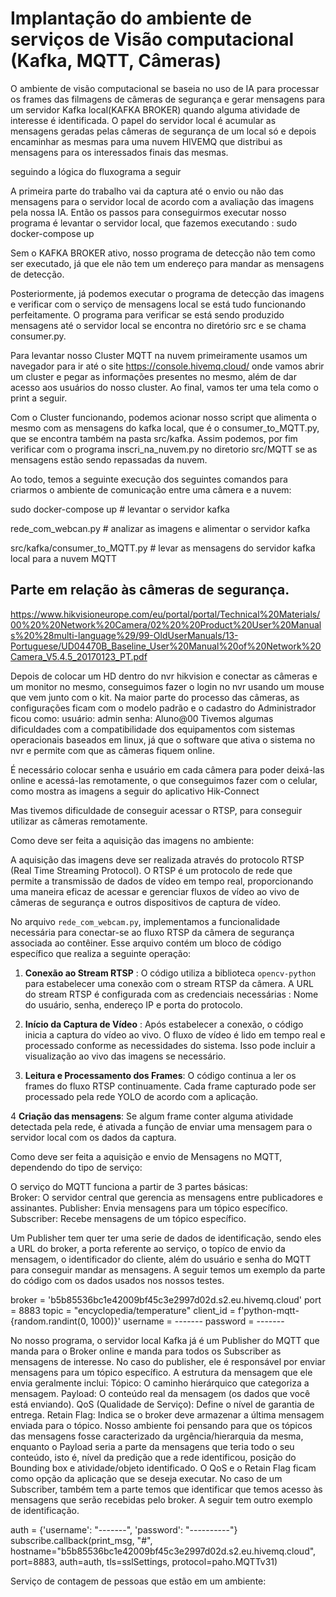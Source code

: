 # Implantação do ambiente de serviços de Visão computacional (Kafka, MQTT, Câmeras)





O ambiente de visão computacional se baseia no uso de IA para processar os frames das filmagens de câmeras de segurança e gerar mensagens para um servidor Kafka local(KAFKA BROKER) quando alguma atividade de interesse é identificada. O papel do servidor local é acumular as mensagens geradas pelas câmeras de segurança de um local só e depois encaminhar as mesmas para uma nuvem HIVEMQ que distribui as mensagens para os interessados finais das mesmas. 

seguindo a lógica do fluxograma a seguir 







A primeira parte do trabalho vai da captura até o envio ou não das mensagens para o servidor local de acordo com a avaliação das imagens pela nossa IA. Então os passos para conseguirmos executar nosso programa é levantar o servidor local, que fazemos executando :
sudo docker-compose up

Sem o KAFKA BROKER ativo, nosso programa de detecção não tem como ser executado, já que ele não tem um endereço para mandar as mensagens de detecção.

Posteriormente, já podemos executar o programa de detecção das imagens e verificar com o serviço de mensagens local se está tudo funcionando perfeitamente. O programa para verificar se está sendo produzido mensagens até o servidor local se encontra no diretório src e se chama consumer.py.

Para levantar nosso Cluster  MQTT na nuvem primeiramente usamos um navegador para ir até o site https://console.hivemq.cloud/  onde vamos abrir um cluster e pegar as informações presentes no mesmo, além de dar acesso aos usuários do nosso cluster. Ao final, vamos ter uma tela como o print a seguir.




Com o Cluster funcionando, podemos acionar nosso script que alimenta o mesmo com as mensagens do kafka local, que é o consumer_to_MQTT.py, que se encontra também na pasta src/kafka. Assim podemos, por fim verificar com o programa inscri_na_nuvem.py no diretorio src/MQTT se as mensagens estão sendo repassadas da nuvem. 

Ao todo, temos a seguinte execução dos seguintes comandos para criarmos o ambiente de comunicação entre uma câmera e a nuvem:

sudo docker-compose up  # levantar o servidor kafka
 
rede_com_webcan.py # analizar as imagens e alimentar o servidor kafka

src/kafka/consumer_to_MQTT.py # levar as mensagens do servidor kafka local para a nuvem MQTT




## Parte em relação às câmeras de segurança. 

https://www.hikvisioneurope.com/eu/portal/portal/Technical%20Materials/00%20%20Network%20Camera/02%20%20Product%20User%20Manuals%20%28multi-language%29/99-OldUserManuals/13-Portuguese/UD04470B_Baseline_User%20Manual%20of%20Network%20Camera_V5.4.5_20170123_PT.pdf

Depois de colocar um HD dentro do nvr hikvision e conectar as câmeras e um monitor  no mesmo, conseguimos fazer o login no nvr usando um mouse que vem junto com o kit.
Na maior parte do processo das câmeras, as configurações ficam com o modelo padrão e o cadastro do Administrador ficou como:
usuário: admin
senha: Aluno@00
Tivemos algumas dificuldades com a compatibilidade dos equipamentos com sistemas operacionais baseados em linux, já que o software que ativa o sistema no nvr e permite com que as câmeras fiquem online.

É necessário colocar senha e usuário em cada câmera para poder deixá-las online e acessá-las remotamente, o que conseguimos fazer com o celular, como mostra as imagens a seguir do aplicativo Hik-Connect

 
 Mas tivemos dificuldade de conseguir acessar o RTSP, para conseguir utilizar as câmeras remotamente. 


Como deve ser feita a aquisição das imagens no ambiente:

A aquisição das imagens deve ser realizada através do protocolo RTSP (Real Time Streaming Protocol). O RTSP é um protocolo de rede que permite a transmissão de dados de vídeo em tempo real, proporcionando uma maneira eficaz de acessar e gerenciar fluxos de vídeo ao vivo de câmeras de segurança e outros dispositivos de captura de vídeo.

No arquivo `rede_com_webcam.py`, implementamos a funcionalidade necessária para conectar-se ao fluxo RTSP da câmera de segurança associada ao contêiner. Esse arquivo contém um bloco de código específico que realiza a seguinte operação:

1. **Conexão ao Stream RTSP** :  O código utiliza a biblioteca `opencv-python` para estabelecer uma conexão com o stream RTSP da câmera. A URL do stream RTSP é configurada com as credenciais necessárias : Nome do usuário, senha, endereço IP e porta do protocolo.

2. **Início da Captura de Vídeo** : Após estabelecer a conexão, o código inicia a captura do vídeo ao vivo. O fluxo de vídeo é lido em tempo real e processado conforme as necessidades do sistema. Isso pode incluir a visualização ao vivo das imagens se necessário.

3. **Leitura e Processamento dos Frames**: O código continua a ler os frames do fluxo RTSP continuamente. Cada frame capturado pode ser processado pela rede YOLO de acordo com a aplicação.

4 **Criação das mensagens**: Se algum frame conter alguma atividade detectada pela rede, é ativada a função de enviar uma mensagem para o servidor local com os dados da captura.
 

 

 



Como deve ser feita a aquisição e envio de Mensagens no MQTT, dependendo do tipo de serviço: 

O serviço do MQTT funciona a partir de 3 partes básicas: 	
Broker: O servidor central que gerencia as mensagens entre publicadores e assinantes.
Publisher: Envia mensagens para um tópico específico.
Subscriber: Recebe mensagens de um tópico específico.

Um Publisher tem quer ter uma serie de dados de identificação, sendo eles a URL do broker, a porta referente ao serviço, o topíco de envio da mensagem, o identificador do cliente, além do usuário e senha do MQTT para conseguir mandar as mensagens. A seguir temos um exemplo da parte do código com os dados usados nos nossos testes.

broker = 'b5b85536bc1e42009bf45c3e2997d02d.s2.eu.hivemq.cloud'
port = 8883
topic = "encyclopedia/temperature"
client_id = f'python-mqtt-{random.randint(0, 1000)}'
username = -------
password = -------

No nosso programa, o servidor local Kafka já é um Publisher do MQTT que manda para o Broker online e manda para todos os Subscriber as mensagens de interesse.
No caso do publisher, ele é responsável por enviar mensagens para um tópico específico. A estrutura da mensagem que ele envia geralmente inclui:
Tópico: O caminho hierárquico que categoriza a mensagem.
Payload: O conteúdo real da mensagem (os dados que você está enviando).
QoS (Qualidade de Serviço): Define o nível de garantia de entrega.
Retain Flag: Indica se o broker deve armazenar a última mensagem enviada para o tópico.
Nosso ambiente foi pensando para que os tópicos das mensagens fosse caracterizado da urgência/hierarquia da mesma, enquanto o Payload seria a parte da mensagens que teria todo o seu conteúdo, isto é, nível da predição que a rede identificou, posição do Bounding box e atividade/objeto identificado. O QoS e o Retain Flag ficam como opção da aplicação que se deseja executar.
 No caso de um Subscriber, também tem a parte temos que identificar que temos acesso às mensagens que serão recebidas pelo broker. A seguir tem outro exemplo de identificação.

auth = {'username': "-------", 'password': "----------"}
subscribe.callback(print_msg, "#", hostname="b5b85536bc1e42009bf45c3e2997d02d.s2.eu.hivemq.cloud", port=8883, auth=auth,
               	tls=sslSettings, protocol=paho.MQTTv31)




Serviço de contagem de pessoas que estão em um ambiente:


